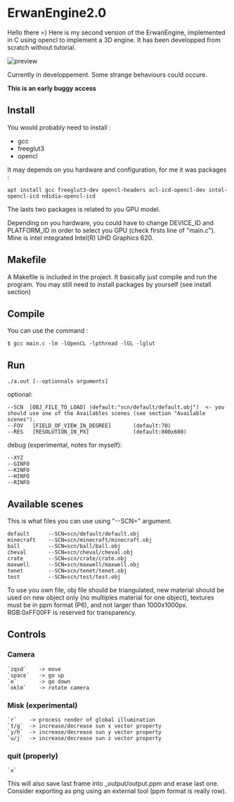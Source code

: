 # ErwanEngine2.0

Hello there =)
Here is my second version of the ErwanEngine, implemented in C using opencl to implement a 3D engine. It has been developped from scratch without  tutorial.

![preview](https://github.com/e-renault/ErwanEngine2/blob/main/_output/EEAO_test6.png?raw=true)

Currently in developpement. Some strange behaviours could occure.

**This is an early buggy access**

## Install

You would probably need to install :

* gcc
* freeglut3
* opencl

It may depends on you hardware and configuration, for me it was packages :
```
apt install gcc freeglut3-dev opencl-headers ocl-icd-opencl-dev intel-opencl-icd ndidia-opencl-icd
```
The lasts two packages is related to you GPU model.

Depending on you hardware, you could have to change DEVICE_ID and PLATFORM_ID in order to select you GPU (check firsts line of "main.c"). Mine is intel integrated Intel(R) UHD Graphics 620.

## Makefile

A Makefile is included in the project. It basically just compile and run the program. You may still need to install packages by yourself (see install section)

## Compile

You can use the command :

```
$ gcc main.c -lm -lOpenCL -lpthread -lGL -lglut 
```

## Run

```
./a.out [--optionnals arguments]
```

optional:

```
--SCN  [OBJ_FILE_TO_LOAD] (default:"scn/default/default.obj")  <- you should use one of the Availables scenes (see section "Available scenes").
--FOV   [FIELD_OF_VIEW_IN_DEGREE]       (default:70)
--RES   [RESOLUTION_IN_PX]              (default:800x600)
```

debug (experimental, notes for myself):

```
--XYZ
--GINFO
--KINFO
--HINFO
--RINFO
```

## Available scenes

This is what files you can use using "--SCN=" argument.

```
default      --SCN=scn/default/default.obj
minecraft    --SCN=scn/minecraft/minecraft.obj
ball         --SCN=scn/ball/ball.obj
cheval       --SCN=scn/cheval/cheval.obj
crate        --SCN=scn/crate/crate.obj
maxwell      --SCN=scn/maxwell/maxwell.obj
tenet        --SCN=scn/tenet/tenet.obj
test         --SCN=scn/test/test.obj
```

To use you own file, obj file should be triangulated, new material should be used on new object only (no multiples material for one object), textures must be in ppm format (P6), and not larger than 1000x1000px. RGB:0xFF00FF is reserved for transparency.

## Controls

### Camera

```
`zqsd`    -> move
`space`   -> go up
`e`       -> go down
`oklm`    -> rotate camera
```

### Misk (experimental)

```
`r`    -> process render of global illumination
`t/g`  -> increase/decrease sun x vector property 
`y/h`  -> increase/decrease sun y vector property
`u/j`  -> increase/decrease sun z vector property
```

### quit (properly)

```
`x`
```

This will also save last frame into \_output/output.ppm and erase last one. Consider exporting as png  using an external tool (ppm format is really row).
